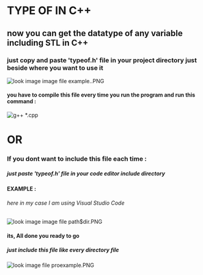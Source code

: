 # TYPE OF IN C++


## now you can get the datatype of any variable including STL in C++


### just copy and paste 'typeof.h' file in your project directory just beside where you want to use it


![look image image file example..PNG](https://github.com/OmkarSsawant/Simple_Solutions/blob/master/C%2B%2B/TypeOf/assets/example..PNG)


####  you have to compile this file every time you run the program and run this command :

![g++ *.cpp](https://github.com/OmkarSsawant/Simple_Solutions/blob/master/C%2B%2B/TypeOf/assets/com.PNG)





#                                                                   OR






###  If you dont want to include this file each time : 
#####                                                    just paste 'typeof.h' file in your code editor include directory



#### EXAMPLE  :

######  here in my case I am using Visual Studio Code


![look image image file path$dir.PNG](https://github.com/OmkarSsawant/Simple_Solutions/blob/master/C%2B%2B/TypeOf/assets/path%24dir.PNG)

#### its, All done you ready to go

##### just include this file  like every directory file

![look image file proexample.PNG](https://github.com/OmkarSsawant/Simple_Solutions/blob/master/C%2B%2B/TypeOf/assets/proexample.PNG)




